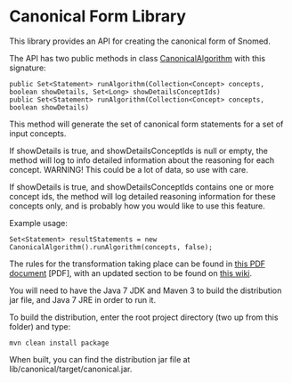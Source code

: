 # Canonical Form Library
This library provides an API for creating the canonical form of Snomed.

The API has two public methods in class [CanonicalAlgorithm](/lib/canonical/src/main/java/com/ihtsdo/snomed/service/CanonicalAlgorithm.java) with this signature:

    public Set<Statement> runAlgorithm(Collection<Concept> concepts, boolean showDetails, Set<Long> showDetailsConceptIds)
    public Set<Statement> runAlgorithm(Collection<Concept> concepts, boolean showDetails)

This method will generate the set of canonical form statements for a set of input concepts. 

If showDetails is true, and showDetailsConceptIds is null or empty, the method will log to info detailed information about the reasoning for each concept. WARNING! This could be a lot of data, so use with care. 

If showDetails is true, and showDetailsConceptIds contains one or more concept ids, the method will log detailed reasoning information for these concepts only, and is probably how you would like to use this feature.

Example usage:

    Set<Statement> resultStatements = new CanonicalAlgorithm().runAlgorithm(concepts, false);


The rules for the transformation taking place can be found in [this PDF document](http://goo.gl/Oh1RJX) [PDF], with an updated section to be found on [this wiki](https://sites.google.com/a/ihtsdo.org/snomed-documentation/algorithm/canonical/algorithm).

You will need to have the Java 7 JDK and Maven 3 to build the distribution jar file, and Java 7 JRE in order to run it.

To build the distribution, enter the root project directory (two up from this folder) and type:

    mvn clean install package
    
When built, you can find the distribution jar file at lib/canonical/target/canonical.jar.
